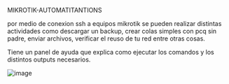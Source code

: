 MIKROTIK-AUTOMATITANTIONS

por medio de conexion ssh a equipos mikrotik se pueden realizar distintas actividades como descargar un backup, crear colas simples con pcq sin padre, enviar archivos, verificar el reuso de tu red entre otras cosas.

Tiene un panel de ayuda que explica como ejecutar los comandos y los distintos outputs necesarios.

![image](https://github.com/Goh4nag0n/Mikrotik_Automatitations/assets/164566003/bf0f6ae1-d27f-4a11-a560-f898188168b5)
